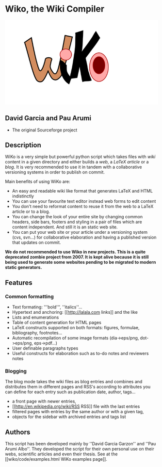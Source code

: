﻿# Wiko, the Wiki Compiler

![](wiko/web/wikologo.svg)


## David Garcia and Pau Arumi

* The original Sourceforge project

## Description

WiKo is a very simple but powerful python script
which takes files with _wiki_ content in a given directory
and either builds a _web_, a _LaTeX article_ or a _blog_.
It is very recommended to use it in tandem
with a collaborative versioning systems
in order to publish on commit.

Main benefits of using WiKo are:

* An easy and readable wiki like format that generates LaTeX and HTML indistinctly
* You can use your favourite text editor instead web forms to edit content
* You don't need to reformat content to reuse it from the web to a LaTeX article or to a blog.
* You can change the look of your entire site by changing common headers, side bars, footers and styling in a pair of files which are content independent. And still it is an static web site.
* You can put your web site or your article under a versioning system (cvs, svn...) for collaborative elaboration and having a published version that updates on commit.

**We do not recommended to use Wiko in new projects.
This is a quite deprecated zombie project from 2007.
It is kept alive because it is still being used to generate some websites pending to be migrated to modern static generators.**

## Features

### Common formatting

* Text formating: '''bold''', ''italics''...
* Hypertext and anchoring: [[http://lalala.com links]] and the like
* Lists and enumerations
* Table of content generation for HTML pages
* LaTeX constructs supported on both formats: figures, formulae, bibliography, footnotes...
* Automatic recompilation of some image formats (dia->eps/png, dot->eps/png, eps->pdf...)
* User definable paragraphs types
* Useful constructs for elaboration such as to-do notes and reviewers notes

### Blogging

The blog mode takes the wiki files as blog entries and
combines and distributes them in different pages and RSS's
according to attributes you can define for each entry
such as publication date, author, tags...

* a front page with newer entries,
* [[http://en.wikipedia.org/wiki/RSS RSS]] file with the last entries
* filtered pages with entries by the same author or with a given tag,
* objects for the sidebar with archived entries and tags list

## Authors

This script has been developed mainly by ''David Garcia Garzon'' and ''Pau Arumi Albo''.
They developed the script for their own personal use
on their webs, scientific articles and even their thesis.
See at the [[wiko/code/examples.html WiKo examples page]].







